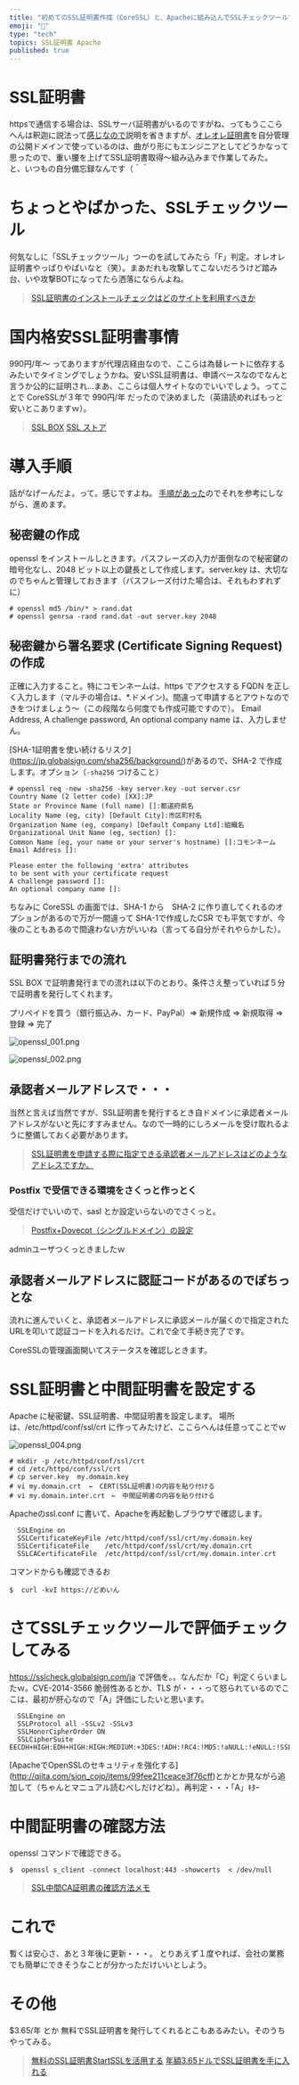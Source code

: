 ```yaml
---
title: "初めてのSSL証明書作成（CoreSSL）と、Apacheに組み込んでSSLチェックツールで「A」とるまでのながれ"
emoji: "📝"
type: "tech"
topics: SSL証明書 Apache
published: true
---
```


# SSL証明書
httpsで通信する場合は、SSLサーバ証明書がいるのですがね、ってもうここらへんは釈迦に説法って[感じなので](http://www.symantec.com/ja/jp/ssl-certificates/)説明を省きますが、[オレオレ証明書](http://www.wdic.org/w/WDIC/%E3%82%AA%E3%83%AC%E3%82%AA%E3%83%AC%E8%A8%BC%E6%98%8E%E6%9B%B8)を自分管理の公開ドメインで使っているのは、曲がり形にもエンジニアとしてどうかなって思ったので、重い腰を上げてSSL証明書取得～組み込みまで作業してみた。
と、いつもの自分備忘録なんです（＾＾

# ちょっとやばかった、SSLチェックツール
何気なしに「SSLチェックツール」つーのを試してみたら「F」判定。オレオレ証明書やっぱりやばいなと（笑）。まあだれも攻撃してこないだろうけど踏み台、いや攻撃BOTになってたら洒落にならんよね。

> [SSL証明書のインストールチェックはどのサイトを利用すべきか](http://www.wdic.org/w/WDIC/%E3%82%AA%E3%83%AC%E3%82%AA%E3%83%AC%E8%A8%BC%E6%98%8E%E6%9B%B8)

# 国内格安SSL証明書事情
990円/年～ ってありますが代理店経由なので、ここらは為替レートに依存するみたいでタイミングでしょうかね。安いSSL証明書は、申請ベースなのでなんと言うか公的に証明され…まあ、ここらは個人サイトなのでいいでしょう。ってことで CoreSSLが３年で 990円/年 だったので決めました（英語読めればもっと安いとこありますｗ）。

> [SSL BOX](http://www.sslbox.jp/)
> [SSL ストア](http://www.ssl-store.jp/)

# 導入手順
話がなげーんだよ。って。感じですよね。
[手順があった](https://www.geotrust.co.jp/support/ssl/csr/apache_openssl_new.html
)のでそれを参考にしながら、進めます。

## 秘密鍵の作成
openssl をインストールしときます。パスフレーズの入力が面倒なので秘密鍵の暗号化なし、2048 ビット以上の鍵長として作成します。server.key は、大切なのでちゃんと管理しておきます（パスフレーズ付けた場合は、それもわすれずに）

```
# openssl md5 /bin/* > rand.dat
# openssl genrsa -rand rand.dat -out server.key 2048
```

## 秘密鍵から署名要求 (Certificate Signing Request) の作成
正確に入力すること。特にコモンネームは、https でアクセスする FQDN を正しく入力します（マルチの場合は、*.ドメイン)。間違って申請するとアウトなのできをつけましょう～（この段階なら何度でも作成可能ですので）。
Email Address, A challenge password, An optional company name は、入力しません。

 [SHA-1証明書を使い続けるリスク] (https://jp.globalsign.com/sha256/background/)があるので、SHA-2 で作成します。オプション（```-sha256``` つけること）

```
# openssl req -new -sha256 -key server.key -out server.csr
Country Name (2 letter code) [XX]:JP
State or Province Name (full name) []:都道府県名
Locality Name (eg, city) [Default City]:市区町村名
Organization Name (eg, company) [Default Company Ltd]:組織名
Organizational Unit Name (eg, section) []:
Common Name (eg, your name or your server's hostname) []:コモンネーム
Email Address []:

Please enter the following 'extra' attributes
to be sent with your certificate request
A challenge password []:
An optional company name []:
```

ちなみに CoreSSL の画面では、SHA-1 から　SHA-2 に作り直してくれるのオプションがあるので万が一間違って SHA-1で作成したCSR でも平気ですが、今後のこともあるので間違わない方がいいね（言ってる自分がそれやらかした）。

## 証明書発行までの流れ
SSL BOX で証明書発行までの流れは以下のとおり。条件さえ整っていれば５分で証明書を発行してくれます。

プリペイドを買う（銀行振込み、カード、PayPal）⇒ 新規作成 ⇒ 新規取得 ⇒ 登録 ⇒ 完了

![openssl_001.png](https://qiita-image-store.s3.amazonaws.com/0/44540/85d513fc-0bb8-4030-1c28-89302af57436.png)

![openssl_002.png](https://qiita-image-store.s3.amazonaws.com/0/44540/e2239baf-ce4a-b57a-7835-ad1e9092fcdc.png)

## 承認者メールアドレスで・・・
当然と言えば当然ですが、SSL証明書を発行するとき自ドメインに承認者メールアドレスがないと先にすすみません。なので一時的にしろメールを受け取れるように整備しておく必要があります。

> [SSL証明書を申請する際に指定できる承認者メールアドレスはどのようなアドレスですか。](http://cloud.nifty.com/cs/catalog/cloud_faq/catalog_120416000935_1.htm)

### Postfix で受信できる環境をさくっと作っとく
受信だけでいいので、sasl とか設定いらないのでさくっと。

> [Postfix+Dovecot（シングルドメイン）の設定](http://www.sea-bird.org/pukiwiki/index.php?Postfix%A1%DCDovecot%A1%CA%A5%B7%A5%F3%A5%B0%A5%EB%A5%C9%A5%E1%A5%A4%A5%F3%A1%CB%A4%CE%C0%DF%C4%EA%A4%CE%B4%AC)

adminユーザつくっときましたｗ

## 承認者メールアドレスに認証コードがあるのでぽちっとな
流れに進んでいくと、承認者メールアドレスに承認メールが届くので指定されたURLを叩いて認証コードを入れるだけ。これで全て手続き完了です。

CoreSSLの管理画面開いてステータスを確認しときます。

# SSL証明書と中間証明書を設定する
Apache に秘密鍵、SSL証明書、中間証明書を設定します。
場所は、/etc/httpd/conf/ssl/crt に作ってみたけど、ここらへんは任意ってことでｗ

![openssl_004.png](https://qiita-image-store.s3.amazonaws.com/0/44540/bbff624a-d470-8b4e-7bba-94c361d95e9e.png)

```
# mkdir -p /etc/httpd/conf/ssl/crt
# cd /etc/httpd/conf/ssl/crt
# cp server.key  my.domain.key
# vi my.domain.crt  ←　CERT(SSL証明書)の内容を貼り付ける
# vi my.domain.inter.crt　←　中間証明書の内容を貼り付ける
```

Apacheのssl.conf に書いて、Apacheを再起動しブラウザで確認します。

```
  SSLEngine on
  SSLCertificateKeyFile /etc/httpd/conf/ssl/crt/my.domain.key
  SSLCertificateFile    /etc/httpd/conf/ssl/crt/my.domain.crt
  SSLCACertificateFile  /etc/httpd/conf/ssl/crt/my.domain.inter.crt
```

コマンドからも確認できるお

```
$  curl -kvI https://どめいん
```

# さてSSLチェックツールで評価チェックしてみる
https://sslcheck.globalsign.com/ja で評価を。。なんだか「C」判定くらいましたｗ。CVE-2014-3566 脆弱性あるとか、TLS が・・・って怒られているのでここは、最初が肝心なので「A」評価にしたいと思います。

```
  SSLEngine on
  SSLProtocol all -SSLv2 -SSLv3
  SSLHonorCipherOrder ON
  SSLCipherSuite EECDH+HIGH:EDH+HIGH:HIGH:MEDIUM:+3DES:!ADH:!RC4:!MD5:!aNULL:!eNULL:!SSLv2:!LOW:!EXP:!PSK:!SRP:!DSS:!KRB5
```

[ApacheでOpenSSLのセキュリティを強化する]
(http://qiita.com/sion_cojp/items/99fee211ceace3f76cff)とかとか見ながら追加して（ちゃんとマニュアル読むべしだけどね）。再判定・・・「A」ｷﾀｰ

# 中間証明書の確認方法
openssl コマンドで確認できる。

```
$  openssl s_client -connect localhost:443 -showcerts  < /dev/null
```

> [SSL中間CA証明書の確認方法メモ](http://causeless.hatenablog.jp/entry/2013/09/28/222800)

# これで
暫くは安心さ、あと３年後に更新・・・。
とりあえず１度やれば、会社の業務でも簡単にできそうなことが分かっただけいいとしよう。

# その他
$3.65/年 とか 無料でSSL証明書を発行してくれるとこもあるみたい。そのうちやってみる。

> [無料のSSL証明書StartSSLを活用する](http://qiita.com/k-shogo/items/870b6d3939dd08da2de4)
> [年額3.65ドルでSSL証明書を手に入れる](http://qiita.com/SatoHiroyuki/items/2c14bafaca660326db16)

